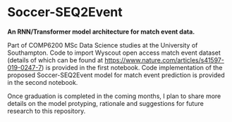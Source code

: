 # Soccer-SEQ2Event
**An RNN/Transformer model architecture for match event data.**

Part of COMP6200 MSc Data Science studies at the University of Southampton.  Code to import Wyscout open access match event dataset (details of which can be found at https://www.nature.com/articles/s41597-019-0247-7) is provided in the first notebook.  Code implementation of the proposed Soccer-SEQ2Event model for match event prediction is provided in the second notebook.

Once graduation is completed in the coming months, I plan to share more details on the model protyping, rationale and suggestions for future research to this repository.

